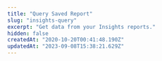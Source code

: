 ```yaml
---
title: "Query Saved Report"
slug: "insights-query"
excerpt: "Get data from your Insights reports."
hidden: false
createdAt: "2020-10-20T00:41:48.190Z"
updatedAt: "2023-09-08T15:38:21.629Z"
---
```

